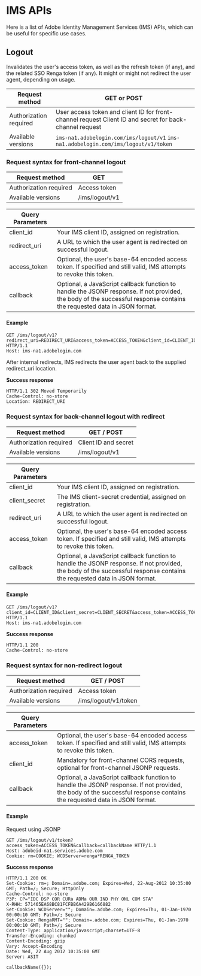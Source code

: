 # IMS APIs

Here is a list of Adobe Identity Management Services (IMS) APIs, which can be useful for specific use cases.

## Logout

Invalidates the user's access token, as well as the refresh token (if any), and the related SSO Renga token (if any). It might or might not redirect the user agent, depending on usage.

Request method | GET or POST
---- | ----
Authorization required | User access token and client ID for front-channel request Client ID and secret for back-channel request
Available versions | `ims-na1.adobelogin.com/ims/logout/v1`  `ims-na1.adobelogin.com/ims/logout/v1/token`

### Request syntax for front-channel logout

Request method | GET
---- | ----
Authorization required | Access token
Available versions | /ims/logout/v1

Query Parameters | |      
---- | ----
client_id | Your IMS client ID, assigned on registration.
redirect_uri | A URL to which the user agent is redirected on successful logout.
access_token | Optional, the user's base-64 encoded access token. If specified and still valid, IMS attempts to revoke this token.
callback | Optional, a JavaScript callback function to handle the JSONP response. If not provided, the body of the successful response contains the requested data in JSON format.

#### Example
```
GET /ims/logout/v1?redirect_uri=REDIRECT_URI&access_token=ACCESS_TOKEN&client_id=CLIENT_ID HTTP/1.1
Host: ims-na1.adobelogin.com

```
After internal redirects, IMS redirects the user agent back to the supplied redirect_uri location.

**Success response**
```
HTTP/1.1 302 Moved Temporarily
Cache-Control: no-store
Location: REDIRECT_URI
```

### Request syntax for back-channel logout with redirect

Request method | GET / POST
---- | ----
Authorization required | Client ID and secret
Available versions | /ims/logout/v1

Query Parameters | |      
---- | ----
client_id | Your IMS client ID, assigned on registration.
client_secret | The IMS client-secret credential, assigned on registration.
redirect_uri | A URL to which the user agent is redirected on successful logout.
access_token | Optional, the user's base-64 encoded access token. If specified and still valid, IMS attempts to revoke this token.
callback | Optional, a JavaScript callback function to handle the JSONP response. If not provided, the body of the successful response contains the requested data in JSON format.

#### Example
```
GET /ims/logout/v1?client_id=CLIENT_ID&client_secret=CLIENT_SECRET&access_token=ACCESS_TOKEN HTTP/1.1
Host: ims-na1.adobelogin.com
```
**Success response**
```
HTTP/1.1 200
Cache-Control: no-store
```

### Request syntax for non-redirect logout

Request method | GET / POST
---- | ----
Authorization required | Access token
Available versions | /ims/logout/v1/token

Query Parameters | |
---- | ----
access_token | Optional, the user's base-64 encoded access token. If specified and still valid, IMS attempts to revoke this token.
client_id | 	Mandatory for front-channel CORS requests, optional for front-channel JSONP requests.
callback | Optional, a JavaScript callback function to handle the JSONP response. If not provided, the body of the successful response contains the requested data in JSON format.

#### Example

Request using JSONP
```
GET /ims/logout/v1/token?access_token=ACCESS_TOKEN&callback=callbackName HTTP/1.1
Host: adobeid-na1.services.adobe.com
Cookie: rm=COOKIE; WCDServer=renga*RENGA_TOKEN
```
**Success response**
```
HTTP/1.1 200 OK
Set-Cookie: rm=; Domain=.adobe.com; Expires=Wed, 22-Aug-2012 10:35:00 GMT; Path=/; Secure; HttpOnly
Cache-Control: no-store
P3P: CP="IDC DSP COR CURa ADMa OUR IND PHY ONL COM STA"
X-RHH: 571465EA68BC81FCFBB6A429B6166882
Set-Cookie: WCDServer=""; Domain=.adobe.com; Expires=Thu, 01-Jan-1970 00:00:10 GMT; Path=/; Secure
Set-Cookie: RengaRMT=""; Domain=.adobe.com; Expires=Thu, 01-Jan-1970 00:00:10 GMT; Path=/; Secure
Content-Type: application/javascript;charset=UTF-8
Transfer-Encoding: chunked
Content-Encoding: gzip
Vary: Accept-Encoding
Date: Wed, 22 Aug 2012 10:35:00 GMT
Server: ASIT
 
callbackName({});
```






